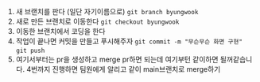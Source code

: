 1. 새 브랜치를 판다 (일단 자기이름으로)
   `git branch byungwook`
2. 새로 만든 브랜치로 이동한다
   `git checkout byungwook`
3. 이동한 브랜치에서 코딩을 한다
4. 작업이 끝나면 커밋을 만들고 푸시해주자
   `git commit -m "무슨무슨 화면 구현"`
   `git push`
5. 여기서부터는 pr을 생성하고 merge pr하면 되는데 여기부턴 같이하면 될꺼같습니다. 4번까지 진행하면 팀원에게 알리고 같이 main브랜치로 merge하기

